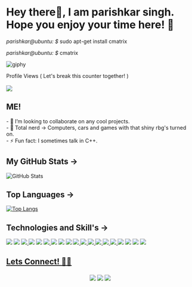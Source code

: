 <h1 align="left">Hey there👋, I am parishkar singh. Hope you enjoy your time here! 🤖 </h1>

<i>parishkar@ubuntu: $</i> sudo apt-get install cmatrix
    
<i>parishkar@ubuntu: $</i> cmatrix

![giphy](https://media1.giphy.com/media/A06UFEx8jxEwU/giphy.gif?cid=ecf05e47s4j6v85yremzbzp79zuii26hq7s3ciafymwfsdc7&rid=giphy.gif&ct=g)

<p align="left"> 
  Profile Views ( Let's break this counter together! )<br><br>
  <img src="https://profile-counter.glitch.me/parishkar-9790/count.svg" />
</p>

<h2 align="left">ME!</h2>
<p align="left">
- 🤝 I’m looking to collaborate on any cool projects.
    <br>
- 💬 Total nerd -> Computers, cars and games with that shiny rbg's turned on.
    <br>
- ⚡ Fun fact: I sometimes talk in C++.
    <br>
 </p>
<h2 align="left">My GitHub Stats -></h2>

![GitHub Stats](https://github-readme-stats.vercel.app/api?username=parishkar-9790&theme=radical)

<h2 align="left">Top Languages -></h2>

[![Top Langs](https://github-readme-stats.vercel.app/api/top-langs/?username=parishkar-9790)](https://github.com/anuraghazra/github-readme-stats)

<h2 align="left">Technologies and Skill's -></h2>
<p align="left">
    <a href="#"><img src="https://img.icons8.com/color/48/000000/c-programming.png"/></a>
    <a href="#"><img src="https://img.icons8.com/color/48/000000/c-plus-plus-logo.png"/></a>
    <a href="#"><img src="https://img.icons8.com/color/48/000000/c-sharp-logo.png"/>
    <a href="#"><img src="https://img.icons8.com/color/48/000000/java-coffee-cup-logo--v1.png"/></a>
    <a href="#"><img src="https://img.icons8.com/color/48/000000/python--v1.png"/></a>
    <a href="#"><img src="https://img.icons8.com/doodle/48/000000/rust.png"/>
    <a href="#"><img src="https://img.icons8.com/color/48/000000/html-5--v1.png"/></a>
    <a href="#"><img src="https://img.icons8.com/color/48/000000/css3.png"/></a>
    <a href="#"><img src="https://img.icons8.com/color/48/000000/javascript--v1.png"/></a>
    <a href="#"><img src="https://img.icons8.com/color/48/000000/bootstrap.png"/>
    <a href="#"><img src="https://img.icons8.com/color/48/000000/flutter.png"/>
    <a href="#"><img src="https://img.icons8.com/color/48/000000/react-native.png"/>
    <a href="#"><img src="https://img.icons8.com/external-tal-revivo-green-tal-revivo/48/000000/external-django-a-high-level-python-web-framework-that-encourages-rapid-development-logo-green-tal-revivo.png"/>
    <a href="#"><img src="https://img.icons8.com/color/48/000000/nodejs.png"/>
    <a href="#"><img src="https://img.icons8.com/external-tal-revivo-color-tal-revivo/48/000000/external-mongodb-a-cross-platform-document-oriented-database-program-logo-color-tal-revivo.png"/>
    <a href="#"><img src="https://img.icons8.com/color/48/000000/mysql-logo.png"/></a>
    <a href="#"><img src="https://img.icons8.com/color/48/000000/oracle-logo.png"/></a>
    <a href="#"><img src="https://img.icons8.com/color/48/000000/git.png"/></a>
    <a href="#"><img src="https://img.icons8.com/color/48/000000/ubuntu--v1.png"/>
</p>
<h2 align="left">Lets Connect! 🤟🏻 </h2>   
<h3 align="center"><a href="https://www.instagram.com/parishkar_9790/"><img src="https://img.icons8.com/fluency/48/000000/instagram-new.png"/></a> <a href="https://www.linkedin.com/in/parishkar-singh-831a211b5/"><img src="https://img.icons8.com/fluency/48/000000/linkedin.png"/></a> <a href="https://discordapp.com/users/parishkar#2941"><img src="https://img.icons8.com/fluency/48/000000/discord-logo.png"/></a></h3>
